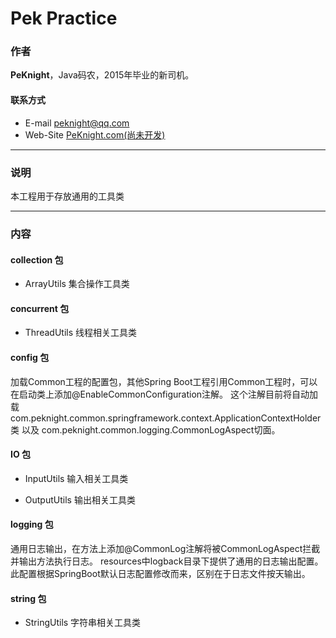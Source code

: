 # Pek Practice

### 作者

**PeKnight**，Java码农，2015年毕业的新司机。

#### 联系方式

* E-mail peknight@qq.com
* Web-Site [PeKnight.com(尚未开发)](http://www.peknight.com/)

***

### 说明

本工程用于存放通用的工具类

***

### 内容

#### collection 包

* ArrayUtils 集合操作工具类

#### concurrent 包

* ThreadUtils 线程相关工具类

#### config 包

加载Common工程的配置包，其他Spring Boot工程引用Common工程时，可以在启动类上添加@EnableCommonConfiguration注解。
这个注解目前将自动加载com.peknight.common.springframework.context.ApplicationContextHolder类
以及 com.peknight.common.logging.CommonLogAspect切面。

#### IO 包

* InputUtils 输入相关工具类

* OutputUtils 输出相关工具类

#### logging 包

通用日志输出，在方法上添加@CommonLog注解将被CommonLogAspect拦截并输出方法执行日志。
resources中logback目录下提供了通用的日志输出配置。
此配置根据SpringBoot默认日志配置修改而来，区别在于日志文件按天输出。

#### string 包

* StringUtils 字符串相关工具类
